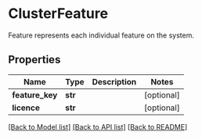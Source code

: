 # ClusterFeature

Feature represents each individual feature on the system.
## Properties
Name | Type | Description | Notes
------------ | ------------- | ------------- | -------------
**feature_key** | **str** |  | [optional] 
**licence** | **str** |  | [optional] 

[[Back to Model list]](../README.md#documentation-for-models) [[Back to API list]](../README.md#documentation-for-api-endpoints) [[Back to README]](../README.md)


